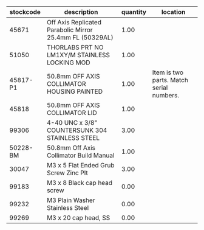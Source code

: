 |stockcode|description|quantity|location|
|---------|-----------|--------|--------|
|45671|Off Axis Replicated Parabolic Mirror 25.4mm FL (50329AL)|1.00||
|51050|THORLABS PRT NO LM1XY/M STAINLESS LOCKING MOD|1.00||
|45817-P1|50.8mm OFF AXIS COLLIMATOR HOUSING PAINTED|1.00|Item is two parts. Match serial numbers.|
|45818|50.8mm OFF AXIS COLLIMATOR LID|1.00||
|99306|4-40 UNC x 3/8" COUNTERSUNK 304 STAINLESS STEEL|3.00||
|50228-BM|50.8mm Off Axis Collimator Build Manual|1.00||
|30047|M3 x 5 Flat Ended Grub Screw Zinc Plt|3.00||
|99183|M3 x 8 Black cap head screw|0.00||
|99232|M3 Plain Washer Stainless Steel|0.00||
|99269|M3 x 20 cap head, SS|0.00||
